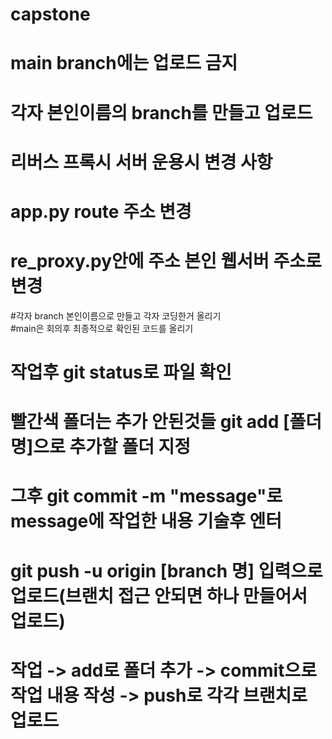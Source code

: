 # capstone

# main branch에는 업로드 금지
# 각자 본인이름의 branch를 만들고 업로드 
# 리버스 프록시 서버 운용시 변경 사항 
# app.py route 주소 변경  
# re_proxy.py안에 주소 본인 웹서버 주소로 변경
#각자 branch 본인이름으로 만들고 각자 코딩한거 올리기  
#main은 회의후 최종적으로 확인된 코드를 올리기  
# 작업후 git status로 파일 확인  
# 빨간색 폴더는 추가 안된것들 git add [폴더명]으로 추가할 폴더 지정  
# 그후 git commit -m "message"로 message에 작업한 내용 기술후 엔터  
# git push -u origin [branch 명] 입력으로 업로드(브랜치 접근 안되면 하나 만들어서 업로드)  
# 작업 -> add로 폴더 추가 -> commit으로 작업 내용 작성 -> push로 각각 브랜치로 업로드  

